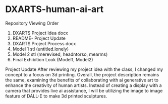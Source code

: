 # DXARTS-human-ai-art

Repository Viewing Order
1. DXARTS Project Idea docx
2. README- Project Update
3. DXARTS Project Process docx
4. Model 1 stl (untitled.lonely)
5. Model 2 stl (merevised, headntorso, mearms)
6. Final Exhibition Look (Model1, Model2)

Project Update
After reviewing my project idea with the class, I changed my concept to a focus on 3d printing. Overall, the project description remains the same, examining the benefits of collaborating with ai generative art to enhance the creativity of human artists. Instead of creating a display with a camera that provides live ai assistance, I will be utilizing the image to image feature of DALL-E to make 3d printed sculptures.
